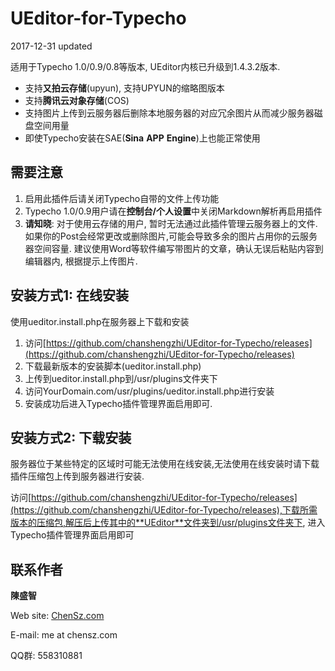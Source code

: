 UEditor-for-Typecho
===================

2017-12-31 updated

适用于Typecho 1.0/0.9/0.8等版本, UEditor内核已升级到1.4.3.2版本.

- 支持**又拍云存储**(upyun), 支持UPYUN的缩略图版本
- 支持**腾讯云对象存储**(COS)
- 支持图片上传到云服务器后删除本地服务器的对应冗余图片从而减少服务器磁盘空间用量
- 即使Typecho安装在SAE(**Sina** **APP** **Engine**)上也能正常使用


## 需要注意
1. 启用此插件后请关闭Typecho自带的文件上传功能
2. Typecho 1.0/0.9用户请在**控制台/个人设置**中关闭Markdown解析再启用插件
3. **请知晓**: 对于使用云存储的用户, 暂时无法通过此插件管理云服务器上的文件. 如果你的Post会经常更改或删除图片,可能会导致多余的图片占用你的云服务器空间容量. 建议使用Word等软件编写带图片的文章，确认无误后粘贴内容到编辑器内, 根据提示上传图片.

## 安装方式1: 在线安装
使用ueditor.install.php在服务器上下载和安装

1. 访问[https://github.com/chanshengzhi/UEditor-for-Typecho/releases](https://github.com/chanshengzhi/UEditor-for-Typecho/releases)
2. 下载最新版本的安装脚本(ueditor.install.php)
3. 上传到ueditor.install.php到/usr/plugins文件夹下
4. 访问YourDomain.com/usr/plugins/ueditor.install.php进行安装
5. 安装成功后进入Typecho插件管理界面启用即可.

## 安装方式2: 下载安装

服务器位于某些特定的区域时可能无法使用在线安装,无法使用在线安装时请下载插件压缩包上传到服务器进行安装.

访问[https://github.com/chanshengzhi/UEditor-for-Typecho/releases](https://github.com/chanshengzhi/UEditor-for-Typecho/releases),下载所需版本的压缩包,解压后上传其中的**UEditor**文件夹到/usr/plugins文件夹下, 进入Typecho插件管理界面启用即可

## 联系作者
**陳盛智**

Web site: [ChenSz.com](http://chensz.com)

E-mail: me at chensz.com

QQ群: 558310881